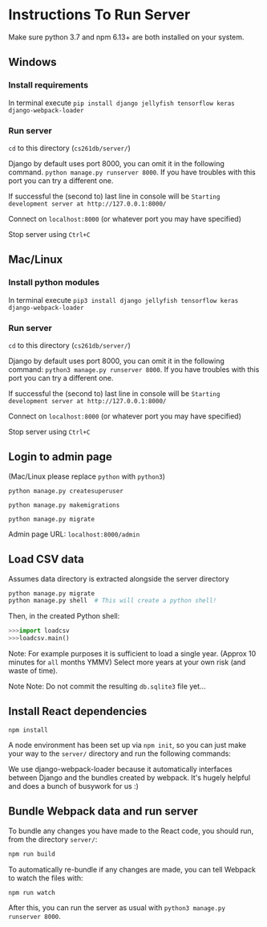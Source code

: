 # Instructions To Run Server

Make sure python 3.7 and npm 6.13+ are both installed on your system.

## Windows

### Install requirements
In terminal execute 
`pip install django jellyfish tensorflow keras django-webpack-loader`


### Run server
`cd` to this directory (`cs261db/server/`)

Django by default uses port 8000, you can omit it in the following command.
`python manage.py runserver 8000`.
If you have troubles with this port you can try a different one.

If successful the (second to) last line in console will be
`Starting development server at http://127.0.0.1:8000/`

Connect on `localhost:8000` (or whatever port you may have specified)

Stop server using `Ctrl+C`

## Mac/Linux

### Install python modules
In terminal execute 
`pip3 install django jellyfish tensorflow keras django-webpack-loader`

### Run server
`cd` to this directory (`cs261db/server/`)

Django by default uses port 8000, you can omit it in the following command:
`python3 manage.py runserver 8000`.
If you have troubles with this port you can try a different one.

If successful the (second to) last line in console will be
`Starting development server at http://127.0.0.1:8000/`

Connect on `localhost:8000` (or whatever port you may have specified)

Stop server using `Ctrl+C`

## Login to admin page

(Mac/Linux please replace `python` with `python3`)

`python manage.py createsuperuser`

`python manage.py makemigrations`

`python manage.py migrate`

Admin page URL: `localhost:8000/admin`

## Load CSV data

Assumes data directory is extracted alongside the server directory

```bash
python manage.py migrate
python manage.py shell  # This will create a python shell!
```

Then, in the created Python shell:

```python
>>>import loadcsv
>>>loadcsv.main()
```

Note: For example purposes it is sufficient to load a single year.
(Approx 10 minutes for `all` months YMMV)
Select more years at your own risk (and waste of time).

Note Note: Do not commit the resulting `db.sqlite3` file yet...

## Install React dependencies

`npm install`

A node environment has been set up via `npm init`, so you can just make your way to the `server/` directory and run the following commands:

We use django-webpack-loader because it automatically interfaces between Django and the bundles created by webpack. It's hugely helpful and does a bunch of busywork for us :)

## Bundle Webpack data and run server

To bundle any changes you have made to the React code, you should run, from the directory `server/`:

```bash
npm run build
```

To automatically re-bundle if any changes are made, you can tell Webpack to watch the files with:

```bash
npm run watch
```

After this, you can run the server as usual with `python3 manage.py runserver 8000`.
